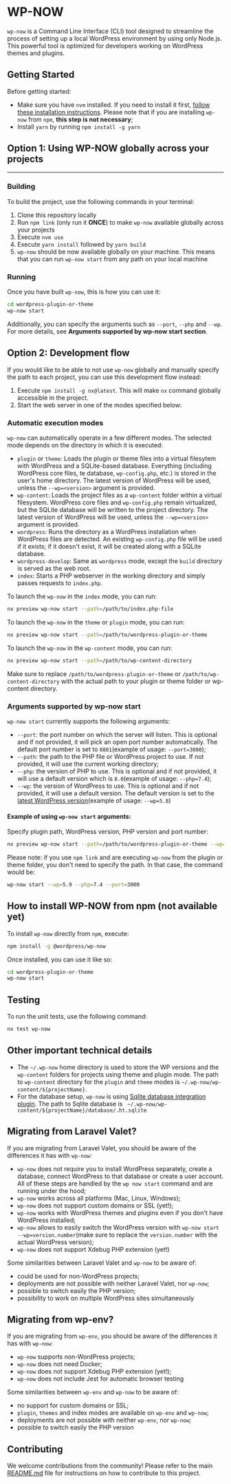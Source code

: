 # WP-NOW

`wp-now` is a Command Line Interface (CLI) tool designed to streamline the process of setting up a local WordPress environment by using only Node.js. This powerful tool is optimized for developers working on WordPress themes and plugins.

## Getting Started

Before getting started:

-   Make sure you have `nvm` installed. If you need to install it first,
    [follow these installation instructions](https://github.com/nvm-sh/nvm#installation). Please note that if you are installing `wp-now` from `npm`, **this step is not necessary**;
-   Install `yarn` by running `npm install -g yarn`

## Option 1: Using WP-NOW globally across your projects

---

### Building

To build the project, use the following commands in your terminal:

1. Clone this repository locally
2. Run `npm link` (only run it **ONCE**) to make `wp-now` available globally across your projects
3. Execute `nvm use`
4. Execute `yarn install` followed by `yarn build`
5. `wp-now` should be now available globally on your machine. This means that you can run `wp-now start` from any path on your local machine

### Running

Once you have built `wp-now`, this is how you can use it:

```bash
cd wordpress-plugin-or-theme
wp-now start
```

Additionally, you can specify the arguments such as `--port`, `--php` and `--wp`. For more details, see **Arguments supported by wp-now start section**.

## Option 2: Development flow

If you would like to be able to not use `wp-now` globally and manually specify the path to each project, you can use this development flow instead:

1. Execute `npm install -g nx@latest`. This will make `nx` command globally accessible in the project.
2. Start the web server in one of the modes specified below:

### Automatic execution modes

`wp-now` can automatically operate in a few different modes. The selected mode depends on the directory in which it is executed:

-   `plugin` or `theme`: Loads the plugin or theme files into a virtual filesytem with WordPress and a SQLite-based database. Everything (including WordPress core files, te database, `wp-config.php`, etc.) is stored in the user's home directory. The latest version of WordPress will be used, unless the `--wp=<version>` argument is provided.
-   `wp-content`: Loads the project files as a `wp-content` folder within a virtual filesystem. WordPress core files and `wp-config.php` remain virtualized, but the SQLite database will be written to the project directory. The latest version of WordPress will be used, unless the `--wp=<version>` argument is provided.
-   `wordpress`: Runs the directory as a WordPress installation when WordPress files are detected. An existing `wp-config.php` file will be used if it exists; if it doesn't exist, it will be created along with a SQLite database.
-   `wordpress-develop`: Same as `wordpress` mode, except the `build` directory is served as the web root.
-   `index`: Starts a PHP webserver in the working directory and simply passes requests to `index.php`.

To launch the `wp-now` in the `index` mode, you can run:

```bash
nx preview wp-now start --path=/path/to/index.php-file
```

To launch the `wp-now` in the `theme` or `plugin` mode, you can run:

```bash
nx preview wp-now start --path=/path/to/wordpress-plugin-or-theme
```

To launch the `wp-now` in the `wp-content` mode, you can run:

```bash
nx preview wp-now start --path=/path/to/wp-content-directory
```

Make sure to replace `/path/to/wordpress-plugin-or-theme` or `/path/to/wp-content-directory` with the actual path to your plugin or theme folder or wp-content directory.

### Arguments supported by wp-now start

`wp-now start` currently supports the following arguments:

-   `--port`: the port number on which the server will listen. This is optional and if not provided, it will pick an open port number automatically. The default port number is set to `8881`(example of usage: `--port=3000`);
-   `--path`: the path to the PHP file or WordPress project to use. If not provided, it will use the current working directory;
-   `--php`: the version of PHP to use. This is optional and if not provided, it will use a default version which is `8.0`(example of usage: `--php=7.4`);
-   `--wp`: the version of WordPress to use. This is optional and if not provided, it will use a default version. The default version is set to the [latest WordPress version](https://wordpress.org/download/releases/)(example of usage: `--wp=5.8`)

#### Example of using `wp-now start` arguments:

Specify plugin path, WordPress version, PHP version and port number:

```bash
nx preview wp-now start --path=/path/to/wordpress-plugin-or-theme --wp=5.9 --php=7.4 --port=3000
```

Please note: if you use `npm link` and are executing `wp-now` from the plugin or theme folder, you don't need to specify the path. In that case, the command would be:

```bash
wp-now start --wp=5.9 --php=7.4 --port=3000
```

## How to install WP-NOW from npm (not available yet)

To install `wp-now` directly from `npm`, execute:

```bash
npm install -g @wordpress/wp-now
```

Once installed, you can use it like so:

```bash
cd wordpress-plugin-or-theme
wp-now start
```

## Testing

To run the unit tests, use the following command:

```bash
nx test wp-now
```

## Other important technical details

-   The `~/.wp-now` home directory is used to store the WP versions and the `wp-content` folders for projects using theme and plugin mode. The path to `wp-content` directory for the `plugin` and `theme` modes is `~/.wp-now/wp-content/${projectName}`.
-   For the database setup, `wp-now` is using [Sqlite database integration plugin](https://wordpress.org/plugins/sqlite-database-integration/). The path to Sqlite database is ` ~/.wp-now/wp-content/${projectName}/database/.ht.sqlite`

## Migrating from Laravel Valet?

If you are migrating from Laravel Valet, you should be aware of the differences it has with `wp-now`:

-   `wp-now` does not require you to install WordPress separately, create a database, connect WordPress to that database or create a user account. All of these steps are handled by the `wp now start` command and are running under the hood;
-   `wp-now` works across all platforms (Mac, Linux, Windows);
-   `wp-now` does not support custom domains or SSL (yet!);
-   `wp-now` works with WordPress themes and plugins even if you don't have WordPress installed;
-   `wp-now` allows to easily switch the WordPress version with `wp-now start --wp=version.number`(make sure to replace the `version.number` with the actual WordPress version);
-   `wp-now` does not support Xdebug PHP extension (yet!)

Some similarities between Laravel Valet and `wp-now` to be aware of:

-   could be used for non-WordPress projects;
-   deployments are not possible with neither Laravel Valet, nor `wp-now`;
-   possible to switch easily the PHP version;
-   possibility to work on multiple WordPress sites simultaneously

## Migrating from wp-env?

If you are migrating from `wp-env`, you should be aware of the differences it has with `wp-now`:

-   `wp-now` supports non-WordPress projects;
-   `wp-now` does not need Docker;
-   `wp-now` does not support Xdebug PHP extension (yet!);
-   `wp-now` does not include Jest for automatic browser testing

Some similarities between `wp-env` and `wp-now` to be aware of:

-   no support for custom domains or SSL;
-   `plugin`, `themes` and index modes are available on `wp-env` and `wp-now`;
-   deployments are not possible with neither `wp-env`, nor `wp-now`;
-   possible to switch easily the PHP version

## Contributing

We welcome contributions from the community! Please refer to the main [README.md](../../README.md) file for instructions on how to contribute to this project.
